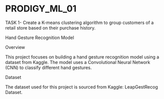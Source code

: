 # PRODIGY_ML_01
TASK 1- Create a K-means clustering algorithm to group customers of a retail store based on their purchase history.

Hand Gesture Recognition Model

Overview

This project focuses on building a hand gesture recognition model using a dataset from Kaggle. The model uses a Convolutional Neural Network (CNN) to classify different hand gestures.

Dataset

The dataset used for this project is sourced from Kaggle: LeapGestRecog Dataset.
